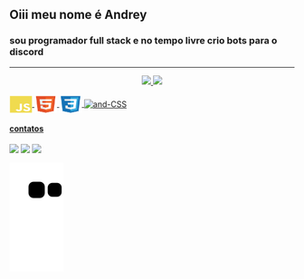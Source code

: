 ## Oiii meu nome é Andrey
### sou programador full stack e no tempo livre crio bots para o discord
___ 


<div align="center">
  <a href="https://github.com/AndreyWBS">
  <img height="150em" src="https://github-readme-stats.vercel.app/api?username=AndreyWBS&show_icons=true&theme=dracula&include_all_commits=true&count_private=true"/>
  <img height="150em" src="https://github-readme-stats.vercel.app/api/top-langs/?username=AndreyWBS&layout=compact&langs_count=7&theme=dracula"/>
</div>

  <div style="display: inline_block"><br>
  <img align="center" alt="and-Js" height="30" width="40" src="https://raw.githubusercontent.com/devicons/devicon/master/icons/javascript/javascript-plain.svg">
  <img align="center" alt="and-HTML" height="30" width="40" src="https://raw.githubusercontent.com/devicons/devicon/master/icons/html5/html5-original.svg">
  <img align="center" alt="and-CSS" height="30" width="40" src="https://raw.githubusercontent.com/devicons/devicon/master/icons/css3/css3-original.svg">
  <img align="center" alt="and-CSS" height="30" width="40" src="https://cdn.jsdelivr.net/gh/devicons/devicon/icons/java/java-plain-wordmark.svg">
  </div>
  
#### contatos
  
<div>   
  <a href="https://www.instagram.com/andrey_wbs/" target="_blank"><img src="https://img.shields.io/badge/-Instagram-%23E4405F?style=for-the-badge&logo=instagram&logoColor=white" target="_blank"></a>
  <a href="https://www.linkedin.com/in/andrey-de-sa-4a9b35226/" target="_blank"><img src="https://img.shields.io/badge/-LinkedIn-%230077B5?style=for-the-badge&logo=linkedin&logoColor=white" target="_blank"></a> 
  <a href = "mailto:andrey.wesley.sa@gmail.com"><img src="https://img.shields.io/badge/-Gmail-%23333?style=for-the-badge&logo=gmail&logoColor=white" target="_blank"></a>
</div>
  
![Snake animation](https://github.com/AndreyWBS/AndreyWBS/blob/output/github-contribution-grid-snake.svg)
